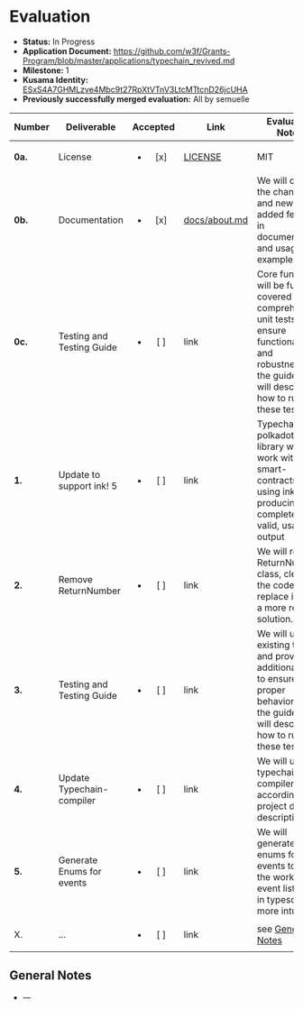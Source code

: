 # Evaluation

- **Status:** In Progress
- **Application Document:** https://github.com/w3f/Grants-Program/blob/master/applications/typechain_revived.md
- **Milestone:** 1
- **Kusama Identity:** [ESxS4A7GHMLzve4Mbc9t27RpXtVTnV3LtcMTtcnD26jcUHA](https://polkascan.io/pre/kusama/account/ESxS4A7GHMLzve4Mbc9t27RpXtVTnV3LtcMTtcnD26jcUHA)
- **Previously successfully merged evaluation:** All by semuelle

| Number | Deliverable | Accepted | Link | Evaluation Notes |
| ------ | ----------- | :------: | ---- |----------------- |
| **0a.** | License | <ul><li>[x] </li></ul> | [LICENSE](https://github.com/C-Forge/typechain-polkadot/blob/91d3dbfd4b3147eac105576e33d2667bffd13f2f/LICENSE) | MIT  |
| **0b.** | Documentation | <ul><li>[x] </li></ul> | [docs/about.md](https://github.com/C-Forge/typechain-polkadot/blob/91d3dbfd4b3147eac105576e33d2667bffd13f2f/docs/about.md) | We will cover the changes and newly added features in documentation and usage examples. |
| **0c.** | Testing and Testing Guide | <ul><li>[ ] </li></ul> | link | Core functions will be fully covered by comprehensive unit tests to ensure functionality and robustness. In the guide, we will describe how to run these tests. |
| **1.** | Update to support ink! 5 | <ul><li>[ ] </li></ul> | link |  Typechain-polkadot library will work with smart-contracts built using ink! 5 producing completely valid, usable output |
| **2.** | Remove ReturnNumber | <ul><li>[ ] </li></ul> | link | We will remove ReturnNumber class, clean up the code and replace it with a more reliable solution. |
| **3.** | Testing and Testing Guide | <ul><li>[ ] </li></ul> | link | We will update existing tests and provide additional ones to ensure proper behavior. In the guide, we will describe how to run these tests. |
| **4.** | Update Typechain-compiler | <ul><li>[ ] </li></ul> | link | We will update typechain compiler according to project details description. |
| **5.** | Generate Enums for events | <ul><li>[ ] </li></ul> | link | We will generate enums for events to make the work with event listening in typescript more intuitive. |
| X. | ... | <ul><li>[ ] </li></ul> | link | see [General Notes](#general-notes) |


## General Notes

- —
